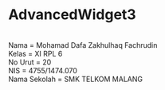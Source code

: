 # AdvancedWidget3


<br>Nama          = Mohamad Dafa Zakhulhaq Fachrudin
<br>Kelas         = XI RPL 6
<br>No Urut       = 20
<br>NIS           = 4755/1474.070
<br>Nama Sekolah  = SMK TELKOM MALANG
